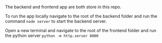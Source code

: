 The backend and frontend app are both store in this repo.

To run the app locally navigate to the root of the backend folder and run the command `node server` to start the backend server.

Open a new terminal and navigate to the root of the frontend folder and run the python server `python -m http.server 8000`

